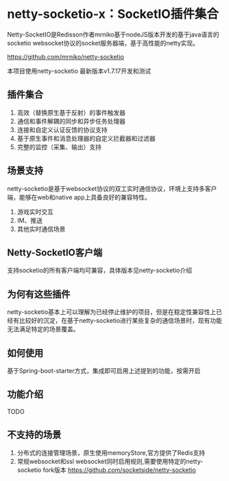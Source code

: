 # netty-socketio-x：SocketIO插件集合

Netty-SocketIO是Redisson作者mrniko基于nodeJS版本开发的基于java语言的socketio websocket协议的socket服务器端，基于高性能的netty实现。

https://github.com/mrniko/netty-socketio

本项目使用netty-socketio 最新版本v1.7.17开发和测试

## 插件集合

1. 高效（替换原生基于反射）的事件触发器
2. 通信和事件解耦的同步和异步任务处理器
3. 连接和自定义认证反馈的协议支持
4. 基于原生事件和消息处理器的自定义拦截器和过滤器
5. 完整的监控（采集、输出）支持

## 场景支持

netty-socketio是基于websocket协议的双工实时通信协议，环境上支持多客户端，能够在web和native app上具备良好的兼容特性。

1. 游戏实时交互
2. IM、推送
3. 其他实时通信场景

## Netty-SocketIO客户端

支持socketio的所有客户端均可兼容，具体版本见netty-socketio介绍

## 为何有这些插件

netty-socketio基本上可以理解为已经停止维护的项目，但是在稳定性兼容性上已经有比较好的沉淀，在基于netty-socketio进行某些复杂的通信场景时，现有功能无法满足特定的场景覆盖。

## 如何使用

基于Spring-boot-starter方式，集成即可启用上述提到的功能，按需开启

## 功能介绍

TODO

## 不支持的场景

1. 分布式的连接管理场景，原生使用memoryStore,官方提供了Redis支持
2. 常规websocket和ssl websocket同时启用规则,需要使用特定的netty-socketio fork版本
https://github.com/socketside/netty-socketio
